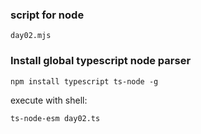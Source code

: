 ### script for node
`day02.mjs`

### Install global typescript node parser
`npm install typescript ts-node -g`

execute with shell:

`ts-node-esm day02.ts`



